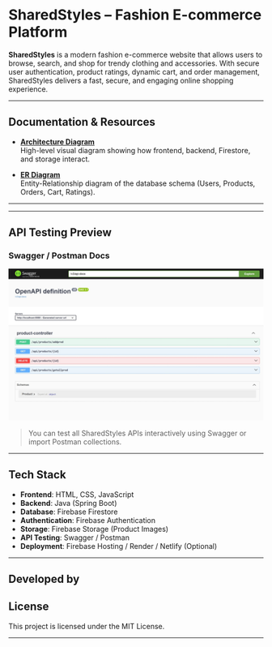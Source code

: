 
#  SharedStyles – Fashion E-commerce Platform

**SharedStyles** is a modern fashion e-commerce website that allows users to browse, search, and shop for trendy clothing and accessories. With secure user authentication, product ratings, dynamic cart, and order management, SharedStyles delivers a fast, secure, and engaging online shopping experience.

---

##  Documentation & Resources

-  **[Architecture Diagram](https://docs.google.com/document/d/10YTD6r3Uh09GjnBpz0UKGwIHQdU0Z_HxVFTq8sT5m3s/edit?tab=t.0)**  
  High-level visual diagram showing how frontend, backend, Firestore, and storage interact.

-  **[ER Diagram](https://docs.google.com/document/d/1thhclI4snW1OQ1vErOo1vDPG0nAJfqkzeBAsKEiy9Nk/edit?tab=t.0)**  
  Entity-Relationship diagram of the database schema (Users, Products, Orders, Cart, Ratings).

---
---

##  API Testing Preview

###  Swagger / Postman Docs  
 ![Swagger Screenshort](/image/localhost.jpeg)
> You can test all SharedStyles APIs interactively using Swagger or import Postman collections.

---

##  Tech Stack

- **Frontend**: HTML, CSS, JavaScript  
- **Backend**: Java (Spring Boot)  
- **Database**: Firebase Firestore  
- **Authentication**: Firebase Authentication  
- **Storage**: Firebase Storage (Product Images)  
- **API Testing**: Swagger / Postman  
- **Deployment**: Firebase Hosting / Render / Netlify (Optional)

---

##  Developed by



##  License

This project is licensed under the MIT License.

---

